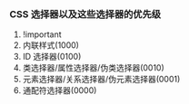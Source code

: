 ### CSS 选择器以及这些选择器的优先级

1. !important
2. 内联样式(1000)
3. ID 选择器(0100)
4. 类选择器/属性选择器/伪类选择器(0010)
5. 元素选择器/关系选择器/伪元素选择器(0001)
6. 通配符选择器(0000)
